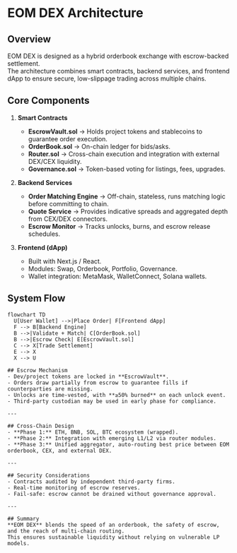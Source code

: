 # EOM DEX Architecture

## Overview
EOM DEX is designed as a hybrid orderbook exchange with escrow-backed settlement.  
The architecture combines smart contracts, backend services, and frontend dApp to ensure secure, low-slippage trading across multiple chains.

## Core Components
1. **Smart Contracts**
   - **EscrowVault.sol** → Holds project tokens and stablecoins to guarantee order execution.
   - **OrderBook.sol** → On-chain ledger for bids/asks.
   - **Router.sol** → Cross-chain execution and integration with external DEX/CEX liquidity.
   - **Governance.sol** → Token-based voting for listings, fees, upgrades.

2. **Backend Services**
   - **Order Matching Engine** → Off-chain, stateless, runs matching logic before committing to chain.
   - **Quote Service** → Provides indicative spreads and aggregated depth from CEX/DEX connectors.
   - **Escrow Monitor** → Tracks unlocks, burns, and escrow release schedules.

3. **Frontend (dApp)**
   - Built with Next.js / React.
   - Modules: Swap, Orderbook, Portfolio, Governance.
   - Wallet integration: MetaMask, WalletConnect, Solana wallets.

## System Flow
```mermaid
flowchart TD
  U[User Wallet] -->|Place Order| F[Frontend dApp]
  F --> B[Backend Engine]
  B -->|Validate + Match| C[OrderBook.sol]
  B -->|Escrow Check| E[EscrowVault.sol]
  C --> X[Trade Settlement]
  E --> X
  X --> U

## Escrow Mechanism
- Dev/project tokens are locked in **EscrowVault**.  
- Orders draw partially from escrow to guarantee fills if counterparties are missing.  
- Unlocks are time-vested, with **≥50% burned** on each unlock event.  
- Third-party custodian may be used in early phase for compliance.  

---

## Cross-Chain Design
- **Phase 1:** ETH, BNB, SOL, BTC ecosystem (wrapped).  
- **Phase 2:** Integration with emerging L1/L2 via router modules.  
- **Phase 3:** Unified aggregator, auto-routing best price between EOM orderbook, CEX, and external DEX.  

---

## Security Considerations
- Contracts audited by independent third-party firms.  
- Real-time monitoring of escrow reserves.  
- Fail-safe: escrow cannot be drained without governance approval.  

---

## Summary
**EOM DEX** blends the speed of an orderbook, the safety of escrow, and the reach of multi-chain routing.  
This ensures sustainable liquidity without relying on vulnerable LP models.
